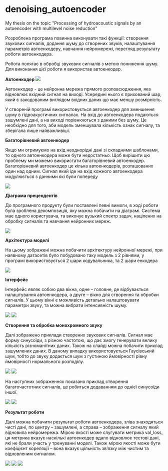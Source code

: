 # denoising_autoencoder
My thesis on the topic "Processing of hydroacoustic signals by an autoencoder with multilevel noise reduction"

Розроблена програма повинна виконувати такі функції: створення звукових сигналів, додання шуму до створених звуків, налаштування параметрів автоенкодеру, навчання нейромережі, перегляд результату роботи автоенкодера.

Робота полягає в обробці звукових сигналів з метою пониження шуму.
Для виконання цієї роботи я використав автоенкодер.

**Автоенкодер**
![](imgs/1.jpg)

Автоенкодер - це нейронна мережа прямого розповсюдження, яка відновлює вхідний сигнал на виході. Усередині нього є прихований шар, який є закодованим виглядом вхідних даних що має меншу розмірність.

У створеній програмі використовується автоенкодер для зменшення шуму в гідроакустичних сигналах. На вхід до автоенкодера подаються зашумлені дані, а на виході порівнюються з даними без шуму. Це необхідно для того, аби модель зменшувала кількість ознак сигналу, та зберігала лише найважливіші.

**Багаторівневий автоенкодер**

Якщо ми отримуємо на вхід неоднорідні дані зі складними шаблонами, то одного автоенкодера може бути недостатньо. Щоб вирішити цю проблему ми можемо використати багаторівневий автоенкодер.
Багаторівневий автоенкодер це кілька автоенкодерів, розташованих один над одним. Сигнал який іде на вхід кожного автоенкодера модулюється з данними які були попереду


![](imgs/2.jpg)

**Діаграма прецендентів**

До програмного продукту були поставлені певні вимоги, в ході роботи була зроблена декомпозиція, яку можна побачити на діаграмі.
Система має одного користувача, та виконує вузький спектр задач, націлених на обробку сигналів та навчання нейронних мереж.


![](imgs/3.jpg)

**Архітектура моделі**

На цьому зображені можна побачити архітектуру нейронної мережі, при наявному датасетів було побудовано таку модель з 2 рівнями, у програмі використовується 2 шари кодувальника, та 2 шари енкодера

![](imgs/4.jpg)

**Інтерфейс**

Інтерфейс являє собою два вікна, одне – головне, де відбувається налаштування автоенкодера, а друге – вікно для створення та обробки сигналів. У цьому вікні є можливість детально налаштовувати параметри звуку, та можна вибрати інтенсивність шуму.

![](imgs/5.jpg)
![](imgs/6.jpg)

**Створення та обробка монохромного звуку**

Далі зображено приклади створених звукових сигналів. Сигнал має форму синусоїди, з різною частотою, що дає змогу генерувати велику кількість різноманітних даних. Також на слайді можна побачити приклад зашумлених даних. В даному випадку використовується Гаусівський шум, тобто до звуку додається шум з густиною ймовірності рівну ймовірності нормального розподілу. 

![](imgs/7.jpg)
![](imgs/8.jpg)

На наступних зображеннях показано приклад створення багаточастотних сигналів, це робиться додаванням до однієї синусоїди іншої. 

![](imgs/9.jpg)
![](imgs/10.jpg)

**Результат роботи**

Далі можна побачити результат роботи автоенкодера, зліва знаходяться чисті дані, по центру – зашумлені, а справа – зображення сигналу який відновила нейромережа. Мірою якості може слугувати метрика val_loss, ця метрика вказує наскількі автоенкодер вдало відновлює тестові дані, які не брали участь у тренуванні моделі. Також мірою якості може бути коефіцієнт кореляції – вона вказує щільність зв’язку між чистим та відновленим сигналом. 

![](imgs/11.jpg)
![](imgs/12.jpg)
![](imgs/13.jpg)

